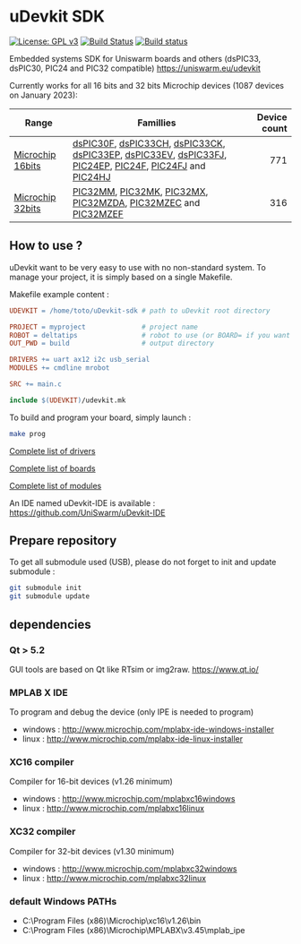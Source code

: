 # uDevkit SDK

[![License: GPL v3](https://img.shields.io/badge/License-GPL%20v3-blue.svg)](http://www.gnu.org/licenses/gpl-3.0)
[![Build Status](https://travis-ci.org/UniSwarm/uDevkit-SDK.svg?branch=master)](https://travis-ci.org/UniSwarm/uDevkit-SDK)
[![Build status](https://ci.appveyor.com/api/projects/status/705wh874ftky5mx9?svg=true)](https://ci.appveyor.com/project/sebcaux/udevkit-sdk)

Embedded systems SDK for Uniswarm boards and others (dsPIC33, dsPIC30, PIC24 and PIC32 compatible) https://uniswarm.eu/udevkit

Currently works for all 16 bits and 32 bits Microchip devices (1087 devices on January 2023):

|Range|Famillies|Device count|
|-----|---------|-----------:|
|[Microchip 16bits](support/archi/pic16b/README.md)|[dsPIC30F](support/archi/dspic30f/README.md), [dsPIC33CH](support/archi/dspic33ch/README.md), [dsPIC33CK](support/archi/dspic33ck/README.md), [dsPIC33EP](support/archi/dspic33ep/README.md), [dsPIC33EV](support/archi/dspic33ev/README.md), [dsPIC33FJ](support/archi/dspic33fj/README.md), [PIC24EP](support/archi/pic24ep/README.md), [PIC24F](support/archi/pic24f/README.md), [PIC24FJ](support/archi/pic24fj/README.md) and [PIC24HJ](support/archi/pic24hj/README.md)|771|
|[Microchip 32bits](support/archi/pic32/README.md)|[PIC32MM](support/archi/pic32mm/README.md), [PIC32MK](support/archi/pic32mk/README.md), [PIC32MX](support/archi/pic32mx/README.md), [PIC32MZDA](support/archi/pic32mzda/README.md), [PIC32MZEC](support/archi/pic32mzec/README.md) and [PIC32MZEF](support/archi/pic32mzef/README.md)|316|

## How to use ?
uDevkit want to be very easy to use with no non-standard system. To manage your
project, it is simply based on a single Makefile.

Makefile example content :

```Makefile
UDEVKIT = /home/toto/uDevkit-sdk # path to uDevkit root directory

PROJECT = myproject              # project name
ROBOT = deltatips                # robot to use (or BOARD= if you want to choose only a board)
OUT_PWD = build                  # output directory

DRIVERS += uart ax12 i2c usb_serial
MODULES += cmdline mrobot

SRC += main.c

include $(UDEVKIT)/udevkit.mk
```

To build and program your board, simply launch :

```bash
make prog
```

[Complete list of drivers](support/driver/README.md)

[Complete list of boards](support/board/README.md)

[Complete list of modules](support/module/README.md)

An IDE named uDevkit-IDE is available : https://github.com/UniSwarm/uDevkit-IDE

## Prepare repository

To get all submodule used (USB), please do not forget to init and update submodule :

```bash
git submodule init
git submodule update
```

## dependencies

### Qt > 5.2

GUI tools are based on Qt like RTsim or img2raw. https://www.qt.io/

### MPLAB X IDE

To program and debug the device (only IPE is needed to program)

* windows : http://www.microchip.com/mplabx-ide-windows-installer
* linux : http://www.microchip.com/mplabx-ide-linux-installer

### XC16 compiler

Compiler for 16-bit devices (v1.26 minimum)

* windows : http://www.microchip.com/mplabxc16windows
* linux : http://www.microchip.com/mplabxc16linux

### XC32 compiler

Compiler for 32-bit devices (v1.30 minimum)

* windows : http://www.microchip.com/mplabxc32windows
* linux : http://www.microchip.com/mplabxc32linux

### default Windows PATHs

* C:\\Program Files (x86)\\Microchip\\xc16\\v1.26\\bin
* C:\\Program Files (x86)\\Microchip\\MPLABX\\v3.45\\mplab_ipe
